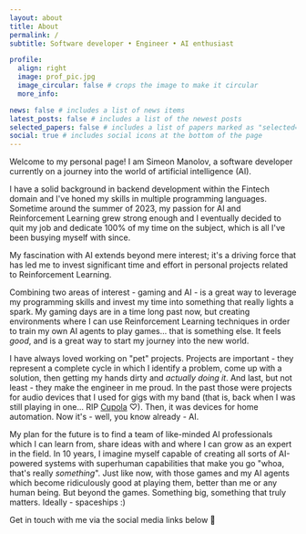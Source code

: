 ```yaml
---
layout: about
title: About
permalink: /
subtitle: Software developer • Engineer • AI enthusiast

profile:
  align: right
  image: prof_pic.jpg
  image_circular: false # crops the image to make it circular
  more_info:

news: false # includes a list of news items
latest_posts: false # includes a list of the newest posts
selected_papers: false # includes a list of papers marked as "selected={true}"
social: true # includes social icons at the bottom of the page
---
```



Welcome to my personal page! I am Simeon Manolov, a software developer
currently on a journey into the world of artificial intelligence (AI).

I have a solid background in backend development within the Fintech domain and
I've honed my skills in multiple programming languages. Sometime around the
summer of 2023, my passion for AI and Reinforcement Learning grew strong
enough and I eventually decided to quit my job and dedicate 100% of my time on
the subject, which is all I've been busying myself with since.

My fascination with AI extends beyond mere interest; it's a driving force that
has led me to invest significant time and effort in personal projects related
to Reinforcement Learning.

Combining two areas of interest - gaming and AI - is a great way to leverage my
programming skills and invest my time into something that really lights a
spark. My gaming days are in a time long past now, but creating environments
where I can use Reinforcement Learning techniques in order to train my own AI
agents to play games... that is something else. It feels _good_, and is a
great way to start my journey into the new world.

I have always loved working on "pet" projects. Projects are important - they
represent a complete cycle in which I identify a problem, come up with a
solution, then getting my hands dirty and _actually doing it_.
And last, but not least - they make the engineer in me proud. In the
past those were projects for audio devices that I used for gigs with my
band (that is, back when I was still playing in one... RIP <a
href="https://www.youtube.com/watch?v=wxFtWFltv0s&list=PLdD0YgN_qGTA3491DAGJakMiNC_FDBIZE"
target="_blank">Cupola</a> ♡). Then, it was devices for home automation.
Now it's - well, you know already - AI.

My plan for the future is to find a team of like-minded AI professionals which
I can learn from, share ideas with and where I can grow as an expert in the
field. In 10 years, I imagine myself capable of creating all sorts of
AI-powered systems with superhuman capabilities that make you go "whoa, that's
really _something_". Just like now, with those games and my
AI agents which become ridiculously good at playing them, better than me or any
human being. But beyond the games. Something big, something that truly matters.
Ideally - spaceships :)

Get in touch with me via the social media links below 🍻
